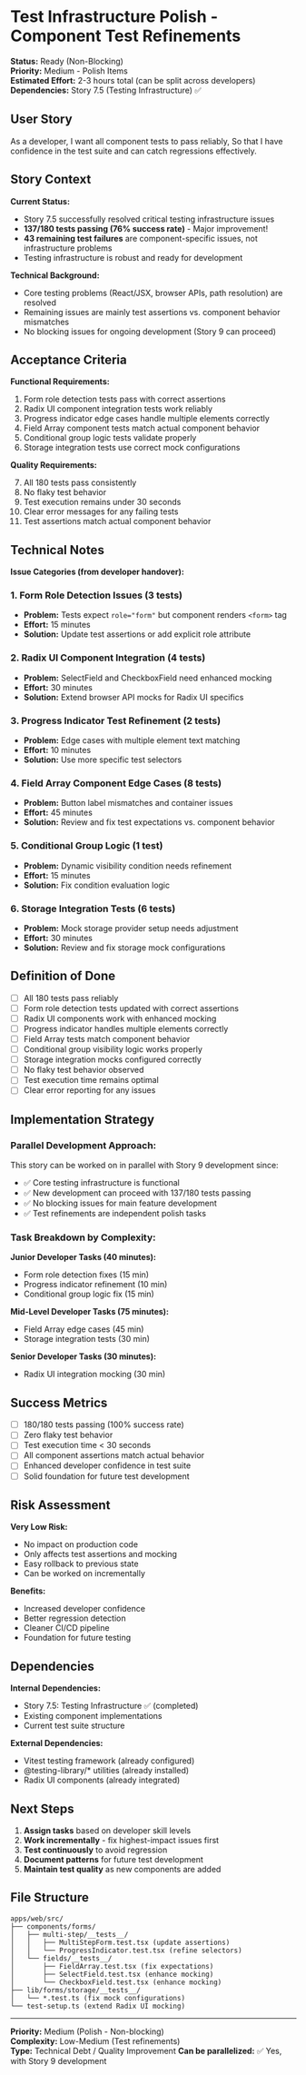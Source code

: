# Test Infrastructure Polish - Component Test Refinements

**Status:** Ready (Non-Blocking)  
**Priority:** Medium - Polish Items  
**Estimated Effort:** 2-3 hours total (can be split across developers)  
**Dependencies:** Story 7.5 (Testing Infrastructure) ✅

## User Story

As a developer,
I want all component tests to pass reliably,
So that I have confidence in the test suite and can catch regressions effectively.

## Story Context

**Current Status:**
- Story 7.5 successfully resolved critical testing infrastructure issues
- **137/180 tests passing (76% success rate)** - Major improvement!
- **43 remaining test failures** are component-specific issues, not infrastructure problems
- Testing infrastructure is robust and ready for development

**Technical Background:**
- Core testing problems (React/JSX, browser APIs, path resolution) are resolved
- Remaining issues are mainly test assertions vs. component behavior mismatches
- No blocking issues for ongoing development (Story 9 can proceed)

## Acceptance Criteria

**Functional Requirements:**

1. Form role detection tests pass with correct assertions
2. Radix UI component integration tests work reliably  
3. Progress indicator edge cases handle multiple elements correctly
4. Field Array component tests match actual component behavior
5. Conditional group logic tests validate properly
6. Storage integration tests use correct mock configurations

**Quality Requirements:**

7. All 180 tests pass consistently
8. No flaky test behavior 
9. Test execution remains under 30 seconds
10. Clear error messages for any failing tests
11. Test assertions match actual component behavior

## Technical Notes

**Issue Categories (from developer handover):**

### 1. **Form Role Detection Issues** (3 tests)
- **Problem:** Tests expect `role="form"` but component renders `<form>` tag
- **Effort:** 15 minutes
- **Solution:** Update test assertions or add explicit role attribute

### 2. **Radix UI Component Integration** (4 tests)  
- **Problem:** SelectField and CheckboxField need enhanced mocking
- **Effort:** 30 minutes
- **Solution:** Extend browser API mocks for Radix UI specifics

### 3. **Progress Indicator Test Refinement** (2 tests)
- **Problem:** Edge cases with multiple element text matching
- **Effort:** 10 minutes  
- **Solution:** Use more specific test selectors

### 4. **Field Array Component Edge Cases** (8 tests)
- **Problem:** Button label mismatches and container issues
- **Effort:** 45 minutes
- **Solution:** Review and fix test expectations vs. component behavior

### 5. **Conditional Group Logic** (1 test)
- **Problem:** Dynamic visibility condition needs refinement  
- **Effort:** 15 minutes
- **Solution:** Fix condition evaluation logic

### 6. **Storage Integration Tests** (6 tests)
- **Problem:** Mock storage provider setup needs adjustment
- **Effort:** 30 minutes
- **Solution:** Review and fix storage mock configurations

## Definition of Done

- [ ] All 180 tests pass reliably
- [ ] Form role detection tests updated with correct assertions
- [ ] Radix UI components work with enhanced mocking
- [ ] Progress indicator handles multiple elements correctly  
- [ ] Field Array tests match component behavior
- [ ] Conditional group visibility logic works properly
- [ ] Storage integration mocks configured correctly
- [ ] No flaky test behavior observed
- [ ] Test execution time remains optimal
- [ ] Clear error reporting for any issues

## Implementation Strategy

### **Parallel Development Approach:**

This story can be worked on in parallel with Story 9 development since:
- ✅ Core testing infrastructure is functional
- ✅ New development can proceed with 137/180 tests passing  
- ✅ No blocking issues for main feature development
- ✅ Test refinements are independent polish tasks

### **Task Breakdown by Complexity:**

**Junior Developer Tasks (40 minutes):**
- Form role detection fixes (15 min)
- Progress indicator refinement (10 min) 
- Conditional group logic fix (15 min)

**Mid-Level Developer Tasks (75 minutes):**
- Field Array edge cases (45 min)
- Storage integration tests (30 min)

**Senior Developer Tasks (30 minutes):**
- Radix UI integration mocking (30 min)

## Success Metrics

- [ ] 180/180 tests passing (100% success rate)
- [ ] Zero flaky test behavior
- [ ] Test execution time < 30 seconds
- [ ] All component assertions match actual behavior
- [ ] Enhanced developer confidence in test suite
- [ ] Solid foundation for future test development

## Risk Assessment

**Very Low Risk:**
- No impact on production code
- Only affects test assertions and mocking
- Easy rollback to previous state
- Can be worked on incrementally

**Benefits:**
- Increased developer confidence
- Better regression detection
- Cleaner CI/CD pipeline
- Foundation for future testing

## Dependencies

**Internal Dependencies:**
- Story 7.5: Testing Infrastructure ✅ (completed)
- Existing component implementations
- Current test suite structure

**External Dependencies:**
- Vitest testing framework (already configured)
- @testing-library/* utilities (already installed)
- Radix UI components (already integrated)

## Next Steps

1. **Assign tasks** based on developer skill levels
2. **Work incrementally** - fix highest-impact issues first  
3. **Test continuously** to avoid regression
4. **Document patterns** for future test development
5. **Maintain test quality** as new components are added

## File Structure

```
apps/web/src/
├── components/forms/
│   ├── multi-step/__tests__/
│   │   ├── MultiStepForm.test.tsx (update assertions)
│   │   └── ProgressIndicator.test.tsx (refine selectors)
│   └── fields/__tests__/
│       ├── FieldArray.test.tsx (fix expectations)
│       ├── SelectField.test.tsx (enhance mocking)
│       └── CheckboxField.test.tsx (enhance mocking)
├── lib/forms/storage/__tests__/
│   └── *.test.ts (fix mock configurations)
└── test-setup.ts (extend Radix UI mocking)
```

---

**Priority:** Medium (Polish - Non-blocking)  
**Complexity:** Low-Medium (Test refinements)  
**Type:** Technical Debt / Quality Improvement
**Can be parallelized:** ✅ Yes, with Story 9 development
